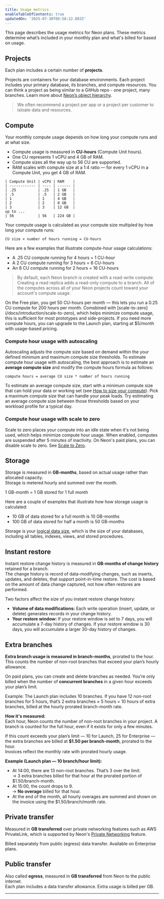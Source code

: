 ```yaml
---
title: Usage metrics
enableTableOfContents: true
updatedOn: '2025-07-30T09:58:22.803Z'
---
```


This page describes the usage metrics for Neon plans. These metrics determine what’s included in your monthly plan and what's billed for based on usage.

## Projects

Each plan includes a certain number of **projects**.

Projects are containers for your database environments. Each project includes your primary database, its branches, and compute resources. You can think a project as being similar to a GitHub repo - one project, many branches. Learn more about [Neon’s object hierarchy](https://neon.com/docs/manage/overview).

> We often recommend a project per app or a project per customer to isloate data and resources.

## Compute

Your monthly compute usage depends on how long your compute runs and at what size.

- Compute usage is measured in **CU-hours** (Compute Unit hours).
- One CU represents 1 vCPU and 4 GB of RAM.
- Compute sizes all the way up to 56 CU are supported.
- RAM scales with compute size at a 1:4 ratio — for every 1 vCPU in a Compute Unit, you get 4 GB of RAM.

```
| Compute Unit | vCPU | RAM    |
| ------------ | ---- | ------ |
| .25          | .25  | 1 GB   |
| .5           | .5   | 2 GB   |
| 1            | 1    | 4 GB   |
| 2            | 2    | 8 GB   |
| 3            | 3    | 12 GB  |
up to ...
| 56           | 56   | 224 GB |
```

Your compute usage is calculated as your compute size multipled by how long your compute runs:

```text
CU size × number of hours running = CU-hours
```

Here are a few examples that illustrate compute-hour usage calculations:

- A .25 CU compute running for 4 hours = 1 CU-hour
- A 2 CU compute running for 3 hours = 6 CU-hours
- An 8 CU compute running for 2 hours = 16 CU-hours

> By default, each Neon branch is created with a read-write compute. Creating a read replica adds a read-only compute to a branch. All of the computes across all of your Neon projects count toward your account's compute usage.

<Admonition type="tip" title="Free Plan Compute Hours">
On the Free plan, you get 50 CU-hours per month — this lets you run a 0.25 CU compute for 200 hours per month. Comsbined with [scale-to-zero](/docs/introduction/scale-to-zero), which helps minimize compute usage, this is sufficient for most prototypes and side-projects. If you need more compute hours, you can upgrade to the Launch plan, starting at $5/month with usage-based pricing.
</Admonition>

### Compute hour usage with autoscaling

Autoscaling adjusts the compute size based on demand within the your defined minimum and maximum compute size thresholds. To estimate compute hour usage with autoscaling, the best approach is to estimate an **average compute size** and modify the compute hours formula as follows:

```text
compute hours = average CU size * number of hours running
```

To estimate an average compute size, start with a minimum compute size that can hold your data or working set (see [How to size your compute](/docs/manage/endpoints#how-to-size-your-compute)). Pick a maximum compute size that can handle your peak loads. Try estimating an average compute size between those thresholds based on your workload profile for a typical day.

### Compute hour usage with scale to zero

Scale to zero places your compute into an idle state when it's not being used, which helps minimize compute hour usage. When enabled, computes are suspended after 5 minutes of inactivity. On Neon's paid plans, you can disable scale to zero. See [Scale to Zero](/docs/introduction/scale-to-zero).

## Storage

Storage is measured in **GB-months**, based on actual usage rather than allocated capacity.  
Storage is metered hourly and summed over the month.

1 GB-month = 1 GB stored for 1 full month

Here are a couple of examples that illustrate how how storage usage is calculated:

- 10 GB of data stored for a full month is 10 GB-months
- 100 GB of data stored for half a month is 50 GB-months

Storage is your [logical data size](/docs/reference/glossary#logical-data-size), which is the size of your databases, including all tables, indexes, views, and stored procedures.

## Instant restore

Instant restore change history is measured in **GB-months of change history** retained for a branch.  
The change history is record of data-modifying changes, such as inserts, updates, and deletes, that support point-in-time restore. The cost is based on the amount of data change captured, not how often restores are performed.

Two factors affect the size of you instant restore change history:

- **Volume of data modifications:** Each write operation (insert, update, or delete) generates records in your change history.
- **Your restore window:** If your restore window is set to 7 days, you will accumulate a 7-day history of changes. If your restore window is 30 days, you will accumulate a larger 30-day history of changes.

## Extra branches

**Extra branch usage is measured in branch-months**, prorated to the hour. This counts the number of non-root branches that exceed your plan’s hourly allowance.

On paid plans, you can create and delete branches as needed. You’re only billed when the number of **concurrent branches** in a given hour exceeds your plan’s limit.

Example: The Launch plan includes 10 branches. If you have 12 non-root branches for 5 hours, that’s 2 extra branches × 5 hours = 10 hours of extra branches, billed at the hourly prorated branch-month rate.

**How it's measured:**  
Each hour, Neon counts the number of non-root branches in your project. A branch is counted for the full hour, even if it exists for only a few minutes.

If this count exceeds your plan’s limit — 10 for Launch, 25 for Enterprise — the extra branches are billed at **$1.50 per branch-month**, prorated to the hour.  
Invoices reflect the monthly rate with prorated hourly usage.

**Example (Launch plan — 10 branch/hour limit):**

- At 14:00, there are 13 non-root branches. That’s 3 over the limit.  
  → 3 extra branches billed for that hour at the prorated portion of $1.50/branch-month.
- At 15:00, the count drops to 9.  
  → **No overage** billed for that hour.
- At the end of the month, all hourly overages are summed and shown on the invoice using the $1.50/branch/month rate.

## Private transfer

Measured in **GB transferred** over private networking features such as AWS PrivateLink, which is supported by Neon's [Private Networking](https://neon.com/docs/guides/neon-private-networking) feature.

Billed separately from public (egress) data transfer. Available on Enterprise plans.

## Public transfer

Also called **egress**, measured in **GB transferred** from Neon to the public internet.  
Each plan includes a data transfer allowance. Extra usage is billed per GB.

---

<NeedHelp/>
